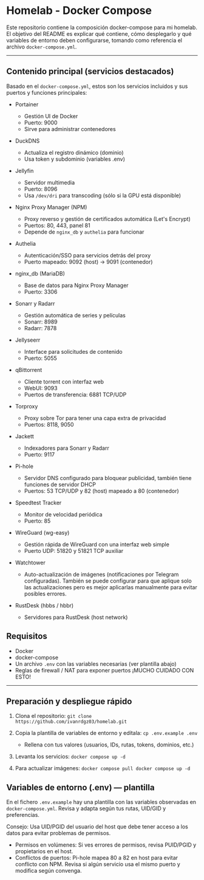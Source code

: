 # Homelab - Docker Compose

Este repositorio contiene la composición docker-compose para mi homelab. El objetivo del README es explicar qué contiene, cómo desplegarlo y qué variables de entorno deben configurarse, tomando como referencia el archivo `docker-compose.yml`.

---

## Contenido principal (servicios destacados)

Basado en el `docker-compose.yml`, estos son los servicios incluidos y sus puertos y funciones principales:

- Portainer
  - Gestión UI de Docker
  - Puerto: 9000
  - Sirve para administrar contenedores

- DuckDNS
  - Actualiza el registro dinámico (dominio)
  - Usa token y subdominio (variables .env)

- Jellyfin
  - Servidor multimedia
  - Puerto: 8096
  - Usa `/dev/dri` para transcoding (sólo si la GPU está disponible)

- Nginx Proxy Manager (NPM)
  - Proxy reverso y gestión de certificados automática (Let's Encrypt)
  - Puertos: 80, 443, panel 81
  - Depende de `nginx_db` y `authelia` para funcionar

- Authelia
  - Autenticación/SSO para servicios detrás del proxy
  - Puerto mapeado: 9092 (host) -> 9091 (contenedor)

- nginx_db (MariaDB)
  - Base de datos para Nginx Proxy Manager
  - Puerto: 3306

- Sonarr y Radarr
  - Gestión automática de series y películas
  - Sonarr: 8989
  - Radarr: 7878

- Jellyseerr
  - Interface para solicitudes de contenido
  - Puerto: 5055

- qBittorrent
  - Cliente torrent con interfaz web
  - WebUI: 9093
  - Puertos de transferencia: 6881 TCP/UDP

- Torproxy
  - Proxy sobre Tor para tener una capa extra de privacidad
  - Puertos: 8118, 9050

- Jackett
  - Indexadores para Sonarr y Radarr
  - Puerto: 9117

- Pi-hole
  - Servidor DNS configurado para bloquear publicidad, también tiene funciones de servidor DHCP
  - Puertos: 53 TCP/UDP y 82 (host) mapeado a 80 (contenedor)

- Speedtest Tracker
  - Monitor de velocidad periódica
  - Puerto: 85

- WireGuard (wg-easy)
  - Gestión rápida de WireGuard con una interfaz web simple
  - Puerto UDP: 51820 y 51821 TCP auxiliar

- Watchtower
  - Auto-actualización de imágenes (notificaciones por Telegram configuradas). También se puede configurar para que aplique solo las actualizaciones pero es mejor aplicarlas manualmente para evitar posibles errores.

- RustDesk (hbbs / hbbr)
  - Servidores para RustDesk (host network)


## Requisitos

- Docker
- docker-compose
- Un archivo `.env` con las variables necesarias (ver plantilla abajo)
- Reglas de firewall / NAT para exponer puertos ¡MUCHO CUIDADO CON ESTO!
---

## Preparación y despliegue rápido

1. Clona el repositorio:
   `git clone https://github.com/ivanrdgz03/homelab.git`

2. Copia la plantilla de variables de entorno y edítala:
   `cp .env.example .env`
   - Rellena con tus valores (usuarios, IDs, rutas, tokens, dominios, etc.)

3. Levanta los servicios:
   `docker compose up -d`
   
4. Para actualizar imágenes:
   `docker compose pull
   docker compose up -d`

## Variables de entorno (.env) — plantilla

En el fichero `.env.example` hay una plantilla con las variables observadas en `docker-compose.yml`. Revisa y adapta según tus rutas, UID/GID y preferencias.

Consejo: Usa UID/PGID del usuario del host que debe tener acceso a los datos para evitar problemas de permisos.
- Permisos en volúmenes: Si ves errores de permisos, revisa PUID/PGID y propietarios en el host.
- Conflictos de puertos: Pi-hole mapea 80 a 82 en host para evitar conflicto con NPM. Revisa si algún servicio usa el mismo puerto y modifica según convenga.
